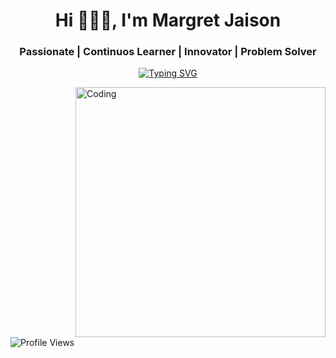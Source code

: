 <h1 align="center">Hi 🙋🏻‍♀️, I'm Margret Jaison</h1> <h3 align="center">Passionate | Continuos Learner | Innovator | Problem Solver</h3> <p align="center"> <a href="https://git.io/typing-svg"> <img src="https://readme-typing-svg.herokuapp.com?duration=10000&center=true&vCenter=true&width=1000&height=50&lines=Welcome+to+my+GitHub+page!+I'm+Margret +Jaison." alt="Typing SVG" /> </a> </p> <img align="right" alt="Coding" width="400" src="https://user-images.githubusercontent.com/74038190/221352975-94759904-aa4c-4032-a8ab-b546efb9c478.gif"> <p align="left"> <img src="https://komarev.com/ghpvc/?username=anna-jaison&label=Profile%20views&color=0e75b6&style=flat" alt="Profile Views" /> </p>

